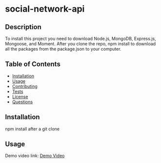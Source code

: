 # social-network-api

## Description
To install this project you need to download Node.js, MongoDB, Express.js, Mongoose, and Moment. After you clone the repo, npm install to download all the packages from the package.json to your computer.

  ## Table of Contents
  * [Installation](#installation)
  * [Usage](#Usage)
  * [Contributing](#Contributing)
  * [Tests](#Tests)
  * [License](#License)
  * [Questions](#Questions)

  ## Installation
  npm install after a git clone 


  ## Usage
  

  Demo video link: [Demo Video]()
